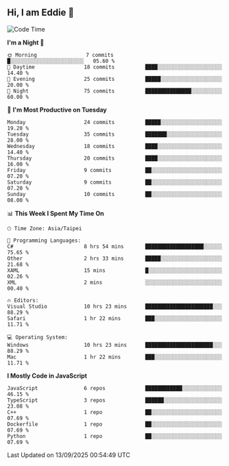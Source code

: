 ## Hi, I am Eddie 👋

<!--START_SECTION:waka-->
![Code Time](http://img.shields.io/badge/Code%20Time-840%20hrs%2019%20mins-blue)

**I'm a Night 🦉** 

```text
🌞 Morning                7 commits           █░░░░░░░░░░░░░░░░░░░░░░░░   05.60 % 
🌆 Daytime                18 commits          ████░░░░░░░░░░░░░░░░░░░░░   14.40 % 
🌃 Evening                25 commits          █████░░░░░░░░░░░░░░░░░░░░   20.00 % 
🌙 Night                  75 commits          ███████████████░░░░░░░░░░   60.00 % 
```
📅 **I'm Most Productive on Tuesday** 

```text
Monday                   24 commits          █████░░░░░░░░░░░░░░░░░░░░   19.20 % 
Tuesday                  35 commits          ███████░░░░░░░░░░░░░░░░░░   28.00 % 
Wednesday                18 commits          ████░░░░░░░░░░░░░░░░░░░░░   14.40 % 
Thursday                 20 commits          ████░░░░░░░░░░░░░░░░░░░░░   16.00 % 
Friday                   9 commits           ██░░░░░░░░░░░░░░░░░░░░░░░   07.20 % 
Saturday                 9 commits           ██░░░░░░░░░░░░░░░░░░░░░░░   07.20 % 
Sunday                   10 commits          ██░░░░░░░░░░░░░░░░░░░░░░░   08.00 % 
```


📊 **This Week I Spent My Time On** 

```text
🕑︎ Time Zone: Asia/Taipei

💬 Programming Languages: 
C#                       8 hrs 54 mins       ███████████████████░░░░░░   75.65 % 
Other                    2 hrs 33 mins       █████░░░░░░░░░░░░░░░░░░░░   21.68 % 
XAML                     15 mins             █░░░░░░░░░░░░░░░░░░░░░░░░   02.26 % 
XML                      2 mins              ░░░░░░░░░░░░░░░░░░░░░░░░░   00.40 % 

🔥 Editors: 
Visual Studio            10 hrs 23 mins      ██████████████████████░░░   88.29 % 
Safari                   1 hr 22 mins        ███░░░░░░░░░░░░░░░░░░░░░░   11.71 % 

💻 Operating System: 
Windows                  10 hrs 23 mins      ██████████████████████░░░   88.29 % 
Mac                      1 hr 22 mins        ███░░░░░░░░░░░░░░░░░░░░░░   11.71 % 
```

**I Mostly Code in JavaScript** 

```text
JavaScript               6 repos             ████████████░░░░░░░░░░░░░   46.15 % 
TypeScript               3 repos             ██████░░░░░░░░░░░░░░░░░░░   23.08 % 
C++                      1 repo              ██░░░░░░░░░░░░░░░░░░░░░░░   07.69 % 
Dockerfile               1 repo              ██░░░░░░░░░░░░░░░░░░░░░░░   07.69 % 
Python                   1 repo              ██░░░░░░░░░░░░░░░░░░░░░░░   07.69 % 
```




 Last Updated on 13/09/2025 00:54:49 UTC
<!--END_SECTION:waka-->
